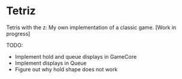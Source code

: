 # Tetriz
Tetris with the z: My own implementation of a classic game. [Work in progress]

TODO:  
- Implement hold and queue displays in GameCore
- Implement displays in Queue
- Figure out why hold shape does not work
